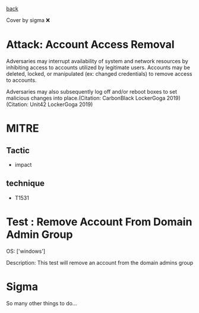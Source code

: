 [back](../index.md)

Cover by sigma :x: 

# Attack: Account Access Removal

 Adversaries may interrupt availability of system and network resources by inhibiting access to accounts utilized by legitimate users. Accounts may be deleted, locked, or manipulated (ex: changed credentials) to remove access to accounts.

Adversaries may also subsequently log off and/or reboot boxes to set malicious changes into place.(Citation: CarbonBlack LockerGoga 2019)(Citation: Unit42 LockerGoga 2019)

# MITRE
## Tactic
  - impact

## technique
  - T1531

# Test : Remove Account From Domain Admin Group

OS: ['windows']

Description: This test will remove an account from the domain admins group


# Sigma

 So many other things to do...